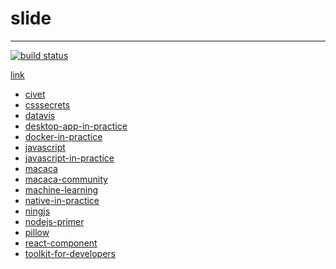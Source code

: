 # slide

---

[![build status][travis-image]][travis-url]

[travis-image]: https://img.shields.io/travis/xudafeng/slide.svg
[travis-url]: https://travis-ci.org/xudafeng/slide

[link](//xudafeng.github.io/slide)

<!-- start -->
- [civet](./archives/civet)
- [csssecrets](./archives/csssecrets)
- [datavis](./archives/datavis)
- [desktop-app-in-practice](./archives/desktop-app-in-practice)
- [docker-in-practice](./archives/docker-in-practice)
- [javascript](./archives/javascript)
- [javascript-in-practice](./archives/javascript-in-practice)
- [macaca](./archives/macaca)
- [macaca-community](./archives/macaca-community)
- [machine-learning](./archives/machine-learning)
- [native-in-practice](./archives/native-in-practice)
- [ningjs](./archives/ningjs)
- [nodejs-primer](./archives/nodejs-primer)
- [pillow](./archives/pillow)
- [react-component](./archives/react-component)
- [toolkit-for-developers](./archives/toolkit-for-developers)
<!-- end -->
